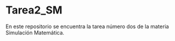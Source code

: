 # Tarea2_SM
En este repositorio se encuentra la tarea número dos de la materia Simulación Matemática. 

